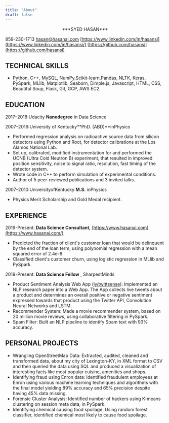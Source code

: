 ```yaml
---
title: "About"
draft: false
---
```



<center>***SYED HASAN***</center>

859-230-1713  [hasan@hasanai.com](mailto:hasan@hasanai.com) [https://www.linkedin.com/in/hasansi](https://www.linkedin.com/in/hasansi/)  [https://github.com/hasansi](https://github.com/hasansi)

## TECHNICAL SKILLS

- Python, C++, MySQL, NumPy,Scikit-learn,Pandas, NLTK, Keras, PySpark, MLlib, Matplotlib, Seaborn, Dimple.js, Javascript, HTML, CSS, Beautiful Soup, Flask, Git, GCP, AWS EC2.

## EDUCATION

2017–2018:Udacity **Nanodegree** in Data Science

2007–2016:University of Kentucky**PhD. (ABD)**inPhysics

- Performed regression analysis on radioactive source data from silicon detectors using Python and Root, for detector calibrations at the Los Alamos National Lab.
- Set up, calibrated, modified instrumentation for and performed the UCNB (Ultra Cold Neutron B) experiment, that resulted in improved position sensitivity, noise to signal ratio, resolution, fast timing of the detector system.
- Wrote code in C++ to perform simulation of experimental conditions.
- Author of 5 peer-reviewed publications and 3 invited talks.

2007–2010:UniversityofKentucky **M.S.** inPhysics

- Physics Merit Scholarship and Gold Medal recipient.

## EXPERIENCE

2019-Present: **Data Science Consultant,** [https://www.hasanai.com](https://www.hasanai.com/)

- Predicted the fraction of client&#39;s customer loan that would be delinquent by the end of the loan term, using polynomial regression with a mean squared error of 2.4e-8.
- Classified client&#39;s customer churn, using logistic regression in MLlib and PySpark.

 2019-Present: **Data Science Fellow** , SharpestMinds

- Product Sentiment Analysis Web App ([ly/twittsense](http://bit.ly/twittsense)): Implemented an NLP research paper into a Web App. The App collects live tweets about a product and determines an overall positive or negative sentiment expressed towards that product using the Twitter API, Convolution Neural Networks and LSTM.
- Recommender System: Made a movie recommender system, based on 20 million movie reviews, using collaborative filtering in PySpark.
- Spam Filter: Built an NLP pipeline to identify Spam text with 93% accuracy.

## PERSONAL PROJECTS

- Wrangling OpenStreetMap Data: Extracted, audited, cleaned and transformed data, about my city of Lexington-KY, in XML format to CSV and then queried the data using SQL and produced a visualization of interesting facts like most popular cuisine, amenities and shops.
- Identifying fraud using Enron data: Identified fraudulent employees at Enron using various machine learning techniques and algorithms with the final model yielding 89% accuracy and 65% precision despite having 45% data missing.
- Forensic Cluster Analysis: Identified number of hackers using K-means clustering on session meta data, in PySpark.
- Identifying chemical causing food spoilage: Using random forest classifier, identified chemical most likely to cause food spoilage.
